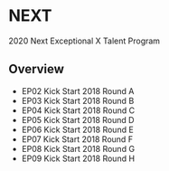 # NEXT
2020 Next Exceptional X Talent Program

## Overview
- EP02 Kick Start 2018 Round A
- EP03 Kick Start 2018 Round B
- EP04 Kick Start 2018 Round C
- EP05 Kick Start 2018 Round D
- EP06 Kick Start 2018 Round E
- EP07 Kick Start 2018 Round F
- EP08 Kick Start 2018 Round G
- EP09 Kick Start 2018 Round H